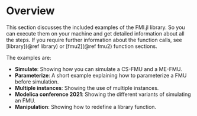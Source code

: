 # Overview

This section discusses the included examples of the FMI.jl library. So you can execute them on your machine and get detailed information about all the steps. If you require further information about the function calls, see [library](@ref library) or [fmu2](@ref fmu2) function sections.

The examples are:

- __Simulate__: Showing how you can simulate a CS-FMU and a ME-FMU.
- __Parameterize__: A short example explaining how to parameterize a FMU before simulation.
- __Multiple instances__: Showing the use of multiple instances.
- __Modelica conference 2021__: Showing the different variants of simulating an FMU.
- __Manipulation__: Showing how to redefine a library function.
